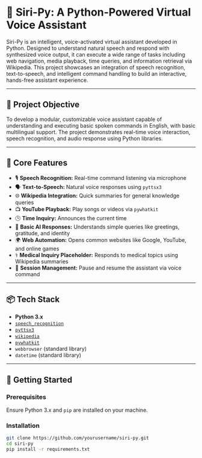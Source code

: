 # 🧠 Siri-Py: A Python-Powered Virtual Voice Assistant

Siri-Py is an intelligent, voice-activated virtual assistant developed in Python. Designed to understand natural speech and respond with synthesized voice output, it can execute a wide range of tasks including web navigation, media playback, time queries, and information retrieval via Wikipedia. This project showcases an integration of speech recognition, text-to-speech, and intelligent command handling to build an interactive, hands-free assistant experience.

---

## 🎯 Project Objective

To develop a modular, customizable voice assistant capable of understanding and executing basic spoken commands in English, with basic multilingual support. The project demonstrates real-time voice interaction, speech recognition, and audio response using Python libraries.

---

## 🔧 Core Features

- 🎙 **Speech Recognition:** Real-time command listening via microphone  
- 🗣 **Text-to-Speech:** Natural voice responses using `pyttsx3`  
- 🌐 **Wikipedia Integration:** Quick summaries for general knowledge queries  
- 📺 **YouTube Playback:** Play songs or videos via `pywhatkit`  
- 🕒 **Time Inquiry:** Announces the current time  
- 🧠 **Basic AI Responses:** Understands simple queries like greetings, gratitude, and identity  
- 🌍 **Web Automation:** Opens common websites like Google, YouTube, and online games  
- ⚕ **Medical Inquiry Placeholder:** Responds to medical topics using Wikipedia summaries  
- 🔄 **Session Management:** Pause and resume the assistant via voice command  

---

## 📦 Tech Stack

- **Python 3.x**
- [`speech_recognition`](https://pypi.org/project/SpeechRecognition/)
- [`pyttsx3`](https://pypi.org/project/pyttsx3/)
- [`wikipedia`](https://pypi.org/project/wikipedia/)
- [`pywhatkit`](https://pypi.org/project/pywhatkit/)
- `webbrowser` (standard library)
- `datetime` (standard library)

---

## 🚀 Getting Started

### Prerequisites

Ensure Python 3.x and `pip` are installed on your machine.

### Installation

```bash
git clone https://github.com/yourusername/siri-py.git
cd siri-py
pip install -r requirements.txt

